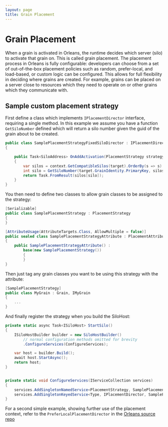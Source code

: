 ```yaml
---
layout: page
title: Grain Placement
---
```


# Grain Placement

When a grain is activated in Orleans, the runtime decides which server (silo) to activate that grain on.
This is called grain placement.
The placement process in Orleans is fully configurable: developers can choose from a set of out-of-the-box placement policies such as random, prefer-local, and load-based, or custom logic can be configured.
This allows for full flexibility in deciding where grains are created.
For example, grains can be placed on a server close to resources which they need to operate on or other grains which they communicate with.

## Sample custom placement strategy

First define a class which implements `IPlacementDirector` interface, requiring a single method.
In this example we assume you have a function `GetSiloNumber` defined which will return a silo number given the guid of the grain about to be created.

``` csharp
public class SamplePlacementStrategyFixedSiloDirector : IPlacementDirector
{

    public Task<SiloAddress> OnAddActivation(PlacementStrategy strategy, PlacementTarget target, IPlacementContext context)
    {
        var silos = context.GetCompatibleSilos(target).OrderBy(s => s).ToArray();
        int silo = GetSiloNumber(target.GrainIdentity.PrimaryKey, silos.Length);
        return Task.FromResult(silos[silo]);
    }
}
```
You then need to define two classes to allow grain classes to be assigned to the strategy:

```csharp
[Serializable]
public class SamplePlacementStrategy : PlacementStrategy
{
}

[AttributeUsage(AttributeTargets.Class, AllowMultiple = false)]
public sealed class SamplePlacementStrategyAttribute : PlacementAttribute
{
    public SamplePlacementStrategyAttribute() :
        base(new SamplePlacementStrategy())
        {
        }
}
```
Then just tag any grain classes you want to be using this strategy with the attribute:
``` csharp
[SamplePlacementStrategy]
public class MyGrain : Grain, IMyGrain
{
    ...
}
```
And finally register the strategy when you build the SiloHost:
``` csharp
private static async Task<ISiloHost> StartSilo()
{
    ISiloHostBuilder builder = new SiloHostBuilder()
        // normal configuration methods omitted for brevity
        .ConfigureServices(ConfigureServices);

    var host = builder.Build();
    await host.StartAsync();
    return host;
}


private static void ConfigureServices(IServiceCollection services)
{
    services.AddSingletonNamedService<PlacementStrategy, SamplePlacementStrategy>(nameof(Sa,plePlacementStrategy));
    services.AddSingletonKeyedService<Type, IPlacementDirector, SamplePlacementStrategyFixedSiloDirector>(typeof(SamplePlacementStrategy));
}
```

For a second simple example, showing further use of the placement context, refer to the `PreferLocalPlacementDirector` in the [Orleans source repo](https://github.com/dotnet/orleans/blob/master/src/Orleans.Runtime/Placement/PreferLocalPlacementDirector.cs)
